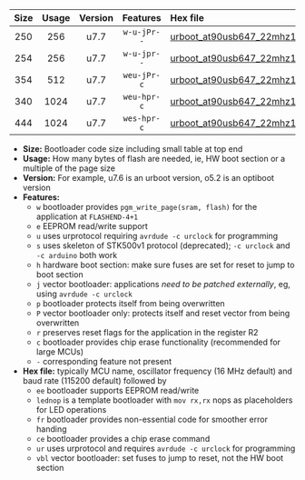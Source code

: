 |Size|Usage|Version|Features|Hex file|
|:-:|:-:|:-:|:-:|:--|
|250|256|u7.7|`w-u-jPr--`|[urboot_at90usb647_22mhz1184_460800bps_lednop_ur_vbl.hex](https://raw.githubusercontent.com/stefanrueger/urboot.hex/main/mcus/at90usb647/fcpu_22mhz1184/460800_bps/urboot_at90usb647_22mhz1184_460800bps_lednop_ur_vbl.hex)|
|254|256|u7.7|`w-u-jpr--`|[urboot_at90usb647_22mhz1184_460800bps_lednop_fr_ur_vbl.hex](https://raw.githubusercontent.com/stefanrueger/urboot.hex/main/mcus/at90usb647/fcpu_22mhz1184/460800_bps/urboot_at90usb647_22mhz1184_460800bps_lednop_fr_ur_vbl.hex)|
|354|512|u7.7|`weu-jPr-c`|[urboot_at90usb647_22mhz1184_460800bps_ee_lednop_fr_ce_ur_vbl.hex](https://raw.githubusercontent.com/stefanrueger/urboot.hex/main/mcus/at90usb647/fcpu_22mhz1184/460800_bps/urboot_at90usb647_22mhz1184_460800bps_ee_lednop_fr_ce_ur_vbl.hex)|
|340|1024|u7.7|`weu-hpr-c`|[urboot_at90usb647_22mhz1184_460800bps_ee_lednop_fr_ce_ur.hex](https://raw.githubusercontent.com/stefanrueger/urboot.hex/main/mcus/at90usb647/fcpu_22mhz1184/460800_bps/urboot_at90usb647_22mhz1184_460800bps_ee_lednop_fr_ce_ur.hex)|
|444|1024|u7.7|`wes-hpr-c`|[urboot_at90usb647_22mhz1184_460800bps_ee_lednop_fr_ce.hex](https://raw.githubusercontent.com/stefanrueger/urboot.hex/main/mcus/at90usb647/fcpu_22mhz1184/460800_bps/urboot_at90usb647_22mhz1184_460800bps_ee_lednop_fr_ce.hex)|

- **Size:** Bootloader code size including small table at top end
- **Usage:** How many bytes of flash are needed, ie, HW boot section or a multiple of the page size
- **Version:** For example, u7.6 is an urboot version, o5.2 is an optiboot version
- **Features:**
  + `w` bootloader provides `pgm_write_page(sram, flash)` for the application at `FLASHEND-4+1`
  + `e` EEPROM read/write support
  + `u` uses urprotocol requiring `avrdude -c urclock` for programming
  + `s` uses skeleton of STK500v1 protocol (deprecated); `-c urclock` and `-c arduino` both work
  + `h` hardware boot section: make sure fuses are set for reset to jump to boot section
  + `j` vector bootloader: applications *need to be patched externally*, eg, using `avrdude -c urclock`
  + `p` bootloader protects itself from being overwritten
  + `P` vector bootloader only: protects itself and reset vector from being overwritten
  + `r` preserves reset flags for the application in the register R2
  + `c` bootloader provides chip erase functionality (recommended for large MCUs)
  + `-` corresponding feature not present
- **Hex file:** typically MCU name, oscillator frequency (16 MHz default) and baud rate (115200 default) followed by
  + `ee` bootloader supports EEPROM read/write
  + `lednop` is a template bootloader with `mov rx,rx` nops as placeholders for LED operations
  + `fr` bootloader provides non-essential code for smoother error handing
  + `ce` bootloader provides a chip erase command
  + `ur` uses urprotocol and requires `avrdude -c urclock` for programming
  + `vbl` vector bootloader: set fuses to jump to reset, not the HW boot section
